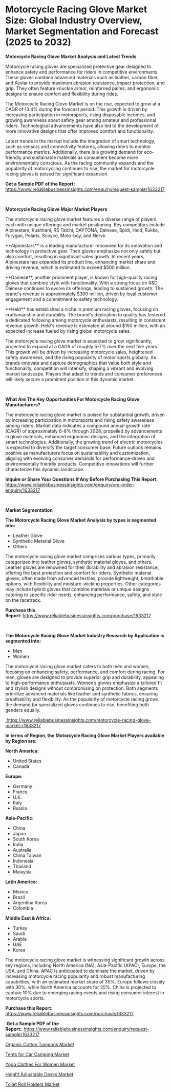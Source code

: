 <p><h1>Motorcycle Racing Glove Market Size: Global Industry Overview, Market Segmentation and Forecast (2025 to 2032)</h1></p><p><strong>Motorcycle Racing Glove Market Analysis and Latest Trends</strong></p>
<p><p>Motorcycle racing gloves are specialized protective gear designed to enhance safety and performance for riders in competitive environments. These gloves combine advanced materials such as leather, carbon fiber, and Kevlar to provide maximum abrasion resistance, impact protection, and grip. They often feature knuckle armor, reinforced palms, and ergonomic designs to ensure comfort and flexibility during rides.</p><p>The Motorcycle Racing Glove Market is on the rise, expected to grow at a CAGR of 13.4% during the forecast period. This growth is driven by increasing participation in motorsports, rising disposable incomes, and growing awareness about safety gear among amateur and professional riders. Technological advancements have also led to the development of more innovative designs that offer improved comfort and functionality.</p><p>Latest trends in the market include the integration of smart technology, such as sensors and connectivity features, allowing riders to monitor performance metrics. Additionally, there is a growing demand for eco-friendly and sustainable materials as consumers become more environmentally conscious. As the racing community expands and the popularity of motorcycling continues to rise, the market for motorcycle racing gloves is poised for significant expansion.</p></p>
<p><strong>Get a Sample PDF of the Report:&nbsp;</strong> <a href="https://www.reliablebusinessinsights.com/enquiry/request-sample/1633217?utm_campaign=113&utm_medium=2&utm_source=Github&utm_content=ia&utm_term=08022025&utm_id=motorcycle-racing-glove">https://www.reliablebusinessinsights.com/enquiry/request-sample/1633217</a></p>
<p>&nbsp;</p>
<p><strong>Motorcycle Racing Glove Major Market Players</strong></p>
<p><p>The motorcycle racing glove market features a diverse range of players, each with unique offerings and market positioning. Key competitors include Alpinestars, Kushitani, RS Taichi, DAYTONA, Dainese, Spidi, Held, Rukka, Furygan, Polaris, Scoyco, Moto-boy, and Nerve.</p><p>**Alpinestars** is a leading manufacturer renowned for its innovation and technology in protective gear. Their gloves emphasize not only safety but also comfort, resulting in significant sales growth. In recent years, Alpinestars has expanded its product line, enhancing market share and driving revenue, which is estimated to exceed $500 million.</p><p>**Dainese**, another prominent player, is known for high-quality racing gloves that combine style with functionality. With a strong focus on R&D, Dainese continues to evolve its offerings, leading to sustained growth. The brand's revenue is approximately $300 million, driven by loyal customer engagement and a commitment to safety technology.</p><p>**Held** has established a niche in premium racing gloves, focusing on craftsmanship and durability. The brand's dedication to quality has fostered a dedicated following among motorcycle enthusiasts, resulting in consistent revenue growth. Held's revenue is estimated at around $150 million, with an expected increase fueled by rising global motorcycle sales.</p><p>The motorcycle racing glove market is expected to grow significantly, projected to expand at a CAGR of roughly 5-7% over the next five years. This growth will be driven by increasing motorcycle sales, heightened safety awareness, and the rising popularity of motor sports globally. As brands innovate and capture demographics that value both style and functionality, competition will intensify, shaping a vibrant and evolving market landscape. Players that adapt to trends and consumer preferences will likely secure a prominent position in this dynamic market.</p></p>
<p>&nbsp;</p>
<p><strong>What Are The Key Opportunities For Motorcycle Racing Glove Manufacturers?</strong></p>
<p><p>The motorcycle racing glove market is poised for substantial growth, driven by increasing participation in motorsports and rising safety awareness among riders. Market data indicates a compound annual growth rate (CAGR) of approximately 6-8% through 2028, propelled by advancements in glove materials, enhanced ergonomic designs, and the integration of smart technologies. Additionally, the growing trend of electric motorcycles is expected to diversify the target consumer base. Future outlook remains positive as manufacturers focus on sustainability and customization, aligning with evolving consumer demands for performance-driven and environmentally friendly products. Competitive innovations will further characterize this dynamic landscape.</p></p>
<p><strong>Inquire or Share Your Questions If Any Before Purchasing This Report:</strong> <a href="https://www.reliablebusinessinsights.com/enquiry/pre-order-enquiry/1633217?utm_campaign=113&utm_medium=2&utm_source=Github&utm_content=ia&utm_term=08022025&utm_id=motorcycle-racing-glove">https://www.reliablebusinessinsights.com/enquiry/pre-order-enquiry/1633217</a></p>
<p>&nbsp;</p>
<p><strong>Market Segmentation</strong></p>
<p><strong>The Motorcycle Racing Glove Market Analysis by types is segmented into:</strong></p>
<p><ul><li>Leather Glove</li><li>Synthetic Metarial Glove</li><li>Others</li></ul></p>
<p><p>The motorcycle racing glove market comprises various types, primarily categorized into leather gloves, synthetic material gloves, and others. Leather gloves are renowned for their durability and abrasion resistance, offering the best protection and comfort for riders. Synthetic material gloves, often made from advanced textiles, provide lightweight, breathable options, with flexibility and moisture-wicking properties. Other categories may include hybrid gloves that combine materials or unique designs catering to specific rider needs, enhancing performance, safety, and style on the racetrack.</p></p>
<p><strong>Purchase this Report:&nbsp;</strong><a href="https://www.reliablebusinessinsights.com/purchase/1633217?utm_campaign=113&utm_medium=2&utm_source=Github&utm_content=ia&utm_term=08022025&utm_id=motorcycle-racing-glove">https://www.reliablebusinessinsights.com/purchase/1633217</a></p>
<p>&nbsp;</p>
<p><strong>The Motorcycle Racing Glove Market Industry Research by Application is segmented into:</strong></p>
<p><ul><li>Men</li><li>Women</li></ul></p>
<p><p>The motorcycle racing glove market caters to both men and women, focusing on enhancing safety, performance, and comfort during racing. For men, gloves are designed to provide superior grip and durability, appealing to high-performance enthusiasts. Women’s gloves emphasize a tailored fit and stylish designs without compromising on protection. Both segments prioritize advanced materials like leather and synthetic fabrics, ensuring breathability and flexibility. As the popularity of motorcycle racing grows, the demand for specialized gloves continues to rise, benefiting both genders equally.</p></p>
<p><a href="https://www.reliablebusinessinsights.com/motorcycle-racing-glove-market-r1633217?utm_campaign=113&utm_medium=2&utm_source=Github&utm_content=ia&utm_term=08022025&utm_id=motorcycle-racing-glove">&nbsp;https://www.reliablebusinessinsights.com/motorcycle-racing-glove-market-r1633217</a></p>
<p><strong>In terms of Region, the Motorcycle Racing Glove Market Players available by Region are:</strong></p>
<p>
    <p> <strong> North America: </strong>
        <ul>
            <li>United States</li>
            <li>Canada</li>
        </ul>
        </p> 
    <p> <strong> Europe: </strong>
        <ul>
            <li>Germany</li>
            <li>France</li>
            <li>U.K.</li>
            <li>Italy</li>
            <li>Russia</li>
        </ul>
        </p> 
    <p> <strong> Asia-Pacific: </strong>
        <ul>
            <li>China</li>
            <li>Japan</li>
            <li>South Korea</li>
            <li>India</li>
            <li>Australia</li>
            <li>China Taiwan</li>
            <li>Indonesia</li>
            <li>Thailand</li>
            <li>Malaysia</li>
        </ul>
        </p> 
    <p> <strong> Latin America: </strong>
        <ul>
            <li>Mexico</li>
            <li>Brazil</li>
            <li>Argentina Korea</li>
            <li>Colombia</li>
        </ul>
        </p> 
    <p> <strong> Middle East & Africa: </strong>
        <ul>
            <li>Turkey</li>
            <li>Saudi</li>
            <li>Arabia</li>
            <li>UAE</li>
            <li>Korea</li>
        </ul>
    </p>
    </p>
<p><p>The motorcycle racing glove market is witnessing significant growth across key regions, including North America (NA), Asia-Pacific (APAC), Europe, the USA, and China. APAC is anticipated to dominate the market, driven by increasing motorcycle racing popularity and robust manufacturing capabilities, with an estimated market share of 35%. Europe follows closely with 30%, while North America accounts for 25%. China is projected to capture 10% due to emerging racing events and rising consumer interest in motorcycle sports.</p></p>
<p><strong>Purchase this Report: </strong><a href="https://www.reliablebusinessinsights.com/purchase/1633217?utm_campaign=113&utm_medium=2&utm_source=Github&utm_content=ia&utm_term=08022025&utm_id=motorcycle-racing-glove">https://www.reliablebusinessinsights.com/purchase/1633217</a></p>
<p>&nbsp;<strong>Get a Sample PDF of the Report:&nbsp;&nbsp;</strong><a href="https://www.reliablebusinessinsights.com/enquiry/request-sample/1633217?utm_campaign=113&utm_medium=2&utm_source=Github&utm_content=ia&utm_term=08022025&utm_id=motorcycle-racing-glove">https://www.reliablebusinessinsights.com/enquiry/request-sample/1633217</a></p>
<p><strong></strong></p>
<p><p><a href="https://github.com/shewlisapsai/Market-Research-Report-List-1/blob/main/organic-cotton-tampons-market.md?utm_campaign=113&utm_medium=2&utm_source=Github&utm_content=ia&utm_term=08022025&utm_id=motorcycle-racing-glove">Organic Cotton Tampons Market</a></p><p><a href="https://github.com/vassihucz/Market-Research-Report-List-1/blob/main/tents-for-car-camping-market.md?utm_campaign=113&utm_medium=2&utm_source=Github&utm_content=ia&utm_term=08022025&utm_id=motorcycle-racing-glove">Tents for Car Camping Market</a></p><p><a href="https://github.com/denbelnmer50/Market-Research-Report-List-1/blob/main/yoga-clothes-for-women-market.md?utm_campaign=113&utm_medium=2&utm_source=Github&utm_content=ia&utm_term=08022025&utm_id=motorcycle-racing-glove">Yoga Clothes For Women Market</a></p><p><a href="https://github.com/krulicfidura/Market-Research-Report-List-1/blob/main/height-adjustable-desks-market.md?utm_campaign=113&utm_medium=2&utm_source=Github&utm_content=ia&utm_term=08022025&utm_id=motorcycle-racing-glove">Height Adjustable Desks Market</a></p><p><a href="https://github.com/hirvemohssi19/Market-Research-Report-List-1/blob/main/toilet-roll-holders-market.md?utm_campaign=113&utm_medium=2&utm_source=Github&utm_content=ia&utm_term=08022025&utm_id=motorcycle-racing-glove">Toilet Roll Holders Market</a></p></p>